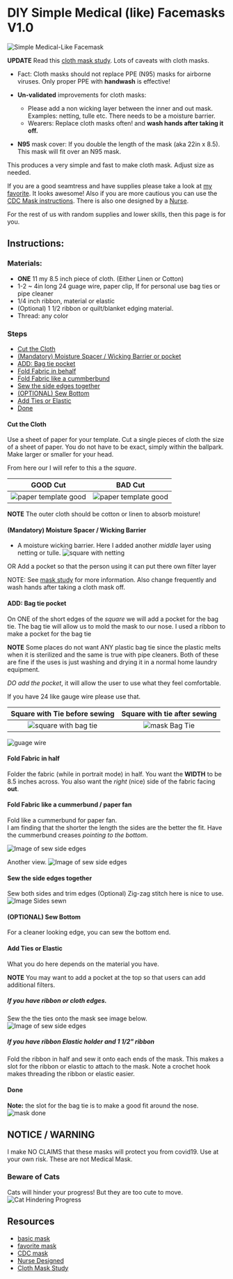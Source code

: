 # DIY Simple Medical (like) Facemasks V1.0
![Simple Medical-Like Facemask](./images/simple_mask_modeledsm.jpg)

**UPDATE** Read this [cloth mask study][mask_study].  Lots of caveats with cloth masks.  

* Fact: Cloth masks should not replace PPE (N95) masks for airborne viruses.  Only proper PPE with **handwash** is effective!

* **Un-validated** improvements for cloth masks:
   * Please add a non wicking layer between the inner and out mask. Examples: netting, tulle etc. There needs to be a moisture barrier.
   * Wearers: Replace cloth masks often! and **wash hands after taking it off.**

* **N95** mask cover: If you double the length of the mask (aka 22in x 8.5). This mask will fit over an N95 mask.

This produces a very simple and fast to make cloth mask.  Adjust size as needed.


If you are a good seamtress and have supplies please take a look at [my favorite][favorite_DIY].  It looks awesome!  Also if you are more cautious you can use the [CDC Mask instructions][CDC_mask].  There is also one designed by a [Nurse][Nurse_mask].

For the rest of us with random supplies and lower skills, then this page is for you.

## Instructions:

### Materials:
* **ONE** 11 my 8.5 inch piece of cloth. (Either Linen or Cotton)
* 1-2 ~ 4in long 24 guage wire, paper clip, If for personal use bag ties or pipe cleaner
* 1/4 inch ribbon, material or elastic
* (Optional) 1 1/2 ribbon or quilt/blanket edging material.
* Thread: any color

### Steps
-   [Cut the Cloth](#cut-the-cloth)
-   [(Mandatory) Moisture Spacer / Wicking
    Barrier or pocket](#mandatory-moisture-spacer-wicking-barrier)
-   [ADD: Bag tie pocket](#add-bag-tie-pocket)
-   [Fold Fabric in behalf](#fold-fabric-in-behalf)
-   [Fold Fabric like a
    cummberbund](#fold-fabric-like-a-cummberbund)
-   [Sew the side edges
    together](#sew-the-side-edges-together)
-   [(OPTIONAL) Sew Bottom](#optional-sew-bottom)
-   [Add Ties or Elastic](#add-ties-or-elastic)
-   [Done](#done)

#### Cut the Cloth
Use a sheet of paper for your template.  Cut a single pieces of cloth the size of a sheet of paper.
You do not have to be exact, simply within the ballpark.  Make larger or smaller for your head.

From here our I will refer to this a the *square*.

| GOOD Cut  | BAD Cut |
|:---:|:---:|
|![paper template good](./images/simple_mask_square.jpg)|![paper template good](./images/simple_mask_square_badcut.jpg)|

**NOTE** The outer cloth should be cotton or linen to absorb moisture!

#### (Mandatory) Moisture Spacer / Wicking Barrier

* A moisture wicking barrier.  Here I added another *middle* layer using netting or tulle.
  ![square with netting](./images/squareWithNetting.jpg)  

OR Add a pocket so that the person using it can put there own filter layer

NOTE: See [mask study][mask_study] for more information.  Also change frequently and wash hands after taking a cloth mask off.

#### ADD: Bag tie pocket
On ONE of the short edges of the *square* we will add a pocket for the bag tie.
The bag tie will allow us to mold the mask to our nose.  I used a ribbon to make a pocket for the bag tie

**NOTE** Some places do not want ANY plastic bag tie since the plastic melts when it is sterilized and the same is true with pipe cleaners.  Both of these are fine if the uses is just washing and drying it in a normal home laundry equipment.

*DO add the pocket*, it will allow the user to use what they feel comfortable.

If you have 24 like gauge wire please use that.   

| Square with Tie before sewing | Square with tie after sewing |
|:-----: |:---:|
|![square with bag tie](./images/square_with_bagTies.jpg) |![mask Bag Tie](./images/mask_withBagTie.jpg)|

![guage wire](./images/guagewire.png)

#### Fold Fabric in half
Folder the fabric (while in portrait mode) in half.  You want the **WIDTH** to be 8.5 inches across.  You also want the *right* (nice) side of the fabric facing **out**.

#### Fold Fabric like a cummerbund / paper fan
Fold like a cummerbund for paper fan.  
I am finding that the shorter the length the sides are the better the fit.
Have the cummerbund creases *pointing to the bottom*.  

![Image of sew side edges](./images/simple_mask_folds.jpg)

Another view.
![Image of sew side edges](./images/simple_mask_sidesfolded.jpg)

#### Sew the side edges together
Sew both sides and trim edges
(Optional) Zig-zag stitch here is nice to use.
![Image Sides sewn](./images/simple_mask_sidessewncut.jpg)


#### (OPTIONAL) Sew Bottom
For a cleaner looking edge, you can sew the bottom end.

#### Add Ties or Elastic
What you do here depends on the material you have.  

**NOTE** You may want to add a pocket at the top so that users can add additional filters.

##### If you have ribbon or cloth edges.
Sew the the ties onto the mask see image below.
![Image of sew side edges](./images/simple_mask_AddTies.jpg)


##### If you have ribbon Elastic holder and 1 1/2" ribbon
Fold the ribbon in half and sew it onto each ends of the mask.  This makes a slot for the ribbon or elastic to attach to the mask.
Note a crochet hook makes threading the ribbon or elastic easier.

#### Done
**Note:** the slot for the bag tie is to make a good fit around the nose.
![mask done](./images/simple_mask_finished.jpg)

## NOTICE / WARNING
I make NO CLAIMS that these masks will protect you from covid19. Use at your own risk.  These are not Medical Mask.  

### Beware of Cats
Cats will hinder your progress!  But they are too cute to move.
![Cat Hindering Progress](./images/cat_nothelping.jpg)

## Resources
[deaconess]:https://www.deaconess.com/How-to-make-a-Face-Mask
[favorite_DIY]:https://www.instructables.com/id/DIY-Cloth-Face-Mask/
[CDC_mask]:https://wwwnc.cdc.gov/eid/article/12/6/05-1468_article
[Nurse_mask]:https://www.instructables.com/id/AB-Mask-for-a-Nurse-by-a-Nurse/
[mask_study]:https://bmjopen.bmj.com/content/bmjopen/5/4/e006577.full.pdf

* [basic mask][deaconess]
* [favorite mask][favorite_DIY]
* [CDC mask][CDC_mask]
* [Nurse Designed][Nurse_mask]
* [Cloth Mask Study][mask_study]
